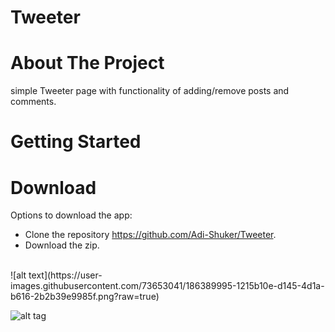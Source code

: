 # Tweeter

# About The Project

simple Tweeter page with functionality of adding/remove posts and comments.<br>

# Getting Started

# Download

Options to download the app: <br>

- Clone the repository https://github.com/Adi-Shuker/Tweeter.
- Download the zip.

<br>
![alt text](https://user-images.githubusercontent.com/73653041/186389995-1215b10e-d145-4d1a-b616-2b2b39e9985f.png?raw=true)


 ![alt tag](https://user-images.githubusercontent.com/81378726/119662574-35819f00-be3a-11eb-8b7c-0600d24e81c4.PNG)
<br>

